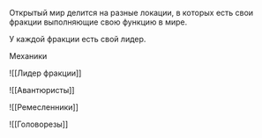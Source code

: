 Открытый мир делится на разные локации, в которых есть свои фракции выполняющие свою функцию в мире.

У каждой фракции есть свой лидер.

Механики

![[Лидер фракции]]

![[Авантюристы]]

![[Ремесленники]]

![[Головорезы]]
